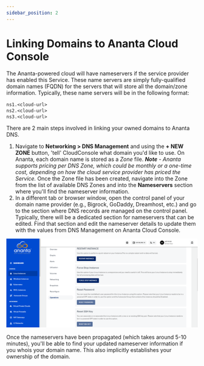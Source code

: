 ```yaml
---
sidebar_position: 2
---
```

# Linking Domains to Ananta Cloud Console

The Ananta-powered cloud will have nameservers if the service provider has enabled this Service. These name servers are simply fully-qualified domain names (FQDN) for the servers that will store all the domain/zone information. Typically, these name servers will be in the following format:

```
ns1.<cloud-url>  
ns2.<cloud-url>  
ns3.<cloud-url>
```


There are 2 main steps involved in linking your owned domains to Ananta DNS.

1. Navigate to **Networking > DNS Management** and using the **+ NEW ZONE** button, 'tell' CloudConsole what domain you'd like to use. On Ananta, each domain name is stored as a _Zone_ file. _**Note** - Ananta supports pricing per DNS Zone, which could be monthly or a one-time cost, depending on how the cloud service provider has priced the Service._ Once the Zone file has been created, navigate into the Zone from the list of available DNS Zones and into the **Nameservers** section where you'll find the nameserver information.
2. In a different tab or browser window, open the control panel of your domain name provider (e.g., Bigrock, GoDaddy, Dreamhost, etc.) and go to the section where DNS records are managed on the control panel. Typically, there will be a dedicated section for nameservers that can be edited. Find that section and edit the nameserver details to update them with the values from DNS Management on Ananta Cloud Console.

![Linking Domains to Ananta Cloud Console](img/LinkingDomainstoAnantaCloudConsole.png)

Once the nameservers have been propagated (which takes around 5-10 minutes), you'll be able to find your updated nameserver information if you whois your domain name. This also implicitly establishes your ownership of the domain.


